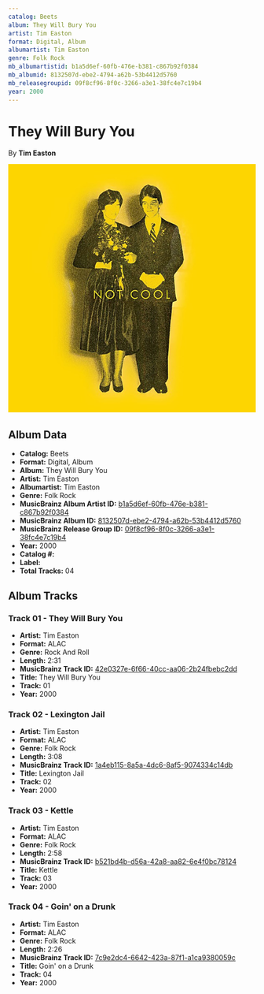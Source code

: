 ```yaml
---
catalog: Beets
album: They Will Bury You
artist: Tim Easton
format: Digital, Album
albumartist: Tim Easton
genre: Folk Rock
mb_albumartistid: b1a5d6ef-60fb-476e-b381-c867b92f0384
mb_albumid: 8132507d-ebe2-4794-a62b-53b4412d5760
mb_releasegroupid: 09f8cf96-8f0c-3266-a3e1-38fc4e7c19b4
year: 2000
---
```


# They Will Bury You

By **Tim Easton**

![](../../assets/beetscovers/Tim_Easton-They_Will_Bury_You.jpg)

## Album Data

- **Catalog:** Beets
- **Format:** Digital, Album
- **Album:** They Will Bury You
- **Artist:** Tim Easton
- **Albumartist:** Tim Easton
- **Genre:** Folk Rock
- **MusicBrainz Album Artist ID:** [b1a5d6ef-60fb-476e-b381-c867b92f0384](https://musicbrainz.org/artist/b1a5d6ef-60fb-476e-b381-c867b92f0384)
- **MusicBrainz Album ID:** [8132507d-ebe2-4794-a62b-53b4412d5760](https://musicbrainz.org/release/8132507d-ebe2-4794-a62b-53b4412d5760)
- **MusicBrainz Release Group ID:** [09f8cf96-8f0c-3266-a3e1-38fc4e7c19b4](https://musicbrainz.org/release-group/09f8cf96-8f0c-3266-a3e1-38fc4e7c19b4)
- **Year:** 2000
- **Catalog #:** 
- **Label:** 
- **Total Tracks:** 04

## Album Tracks

### Track 01 - They Will Bury You

- **Artist:** Tim Easton
- **Format:** ALAC
- **Genre:** Rock And Roll
- **Length:** 2:31
- **MusicBrainz Track ID:** [42e0327e-6f66-40cc-aa06-2b24fbebc2dd](https://musicbrainz.org/recording/42e0327e-6f66-40cc-aa06-2b24fbebc2dd)
- **Title:** They Will Bury You
- **Track:** 01
- **Year:** 2000

### Track 02 - Lexington Jail

- **Artist:** Tim Easton
- **Format:** ALAC
- **Genre:** Folk Rock
- **Length:** 3:08
- **MusicBrainz Track ID:** [1a4eb115-8a5a-4dc6-8af5-9074334c14db](https://musicbrainz.org/recording/1a4eb115-8a5a-4dc6-8af5-9074334c14db)
- **Title:** Lexington Jail
- **Track:** 02
- **Year:** 2000

### Track 03 - Kettle

- **Artist:** Tim Easton
- **Format:** ALAC
- **Genre:** Folk Rock
- **Length:** 2:58
- **MusicBrainz Track ID:** [b521bd4b-d56a-42a8-aa82-6e4f0bc78124](https://musicbrainz.org/recording/b521bd4b-d56a-42a8-aa82-6e4f0bc78124)
- **Title:** Kettle
- **Track:** 03
- **Year:** 2000

### Track 04 - Goin' on a Drunk

- **Artist:** Tim Easton
- **Format:** ALAC
- **Genre:** Folk Rock
- **Length:** 2:26
- **MusicBrainz Track ID:** [7c9e2dc4-6642-423a-87f1-a1ca9380059c](https://musicbrainz.org/recording/7c9e2dc4-6642-423a-87f1-a1ca9380059c)
- **Title:** Goin' on a Drunk
- **Track:** 04
- **Year:** 2000

